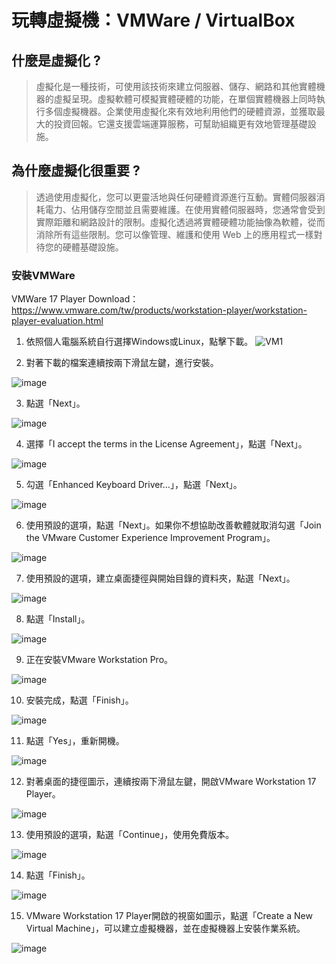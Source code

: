 # 玩轉虛擬機：VMWare / VirtualBox

## 什麼是虛擬化 ?
>虛擬化是一種技術，可使用該技術來建立伺服器、儲存、網路和其他實體機器的虛擬呈現。虛擬軟體可模擬實體硬體的功能，在單個實體機器上同時執行多個虛擬機器。企業使用虛擬化來有效地利用他們的硬體資源，並獲取最大的投資回報。它還支援雲端運算服務，可幫助組織更有效地管理基礎設施。

## 為什麼虛擬化很重要 ?
>透過使用虛擬化，您可以更靈活地與任何硬體資源進行互動。實體伺服器消耗電力、佔用儲存空間並且需要維護。在使用實體伺服器時，您通常會受到實際距離和網路設計的限制。虛擬化透過將實體硬體功能抽像為軟體，從而消除所有這些限制。您可以像管理、維護和使用 Web 上的應用程式一樣對待您的硬體基礎設施。



### 安裝VMWare
VMWare 17 Player Download：https://www.vmware.com/tw/products/workstation-player/workstation-player-evaluation.html

1. 依照個人電腦系統自行選擇Windows或Linux，點擊下載。
![VM1](https://user-images.githubusercontent.com/126373882/224531515-dc7274a5-cb8d-4209-b67f-20fbe2b58b0f.jpg)

2. 對著下載的檔案連續按兩下滑鼠左鍵，進行安裝。

![image](https://user-images.githubusercontent.com/126373882/224531857-90270ed6-26a4-476d-b757-b5abc2546776.png)

3. 點選「Next」。

![image](https://user-images.githubusercontent.com/126373882/224532757-425440cb-4813-4da7-83e0-e66af2c283e9.png)

4. 選擇「I accept the terms in the License Agreement」，點選「Next」。

![image](https://user-images.githubusercontent.com/126373882/224532771-7a3cb8f0-1d9b-41de-8f94-cda2d5c7a6cf.png)

5. 勾選「Enhanced Keyboard Driver...」，點選「Next」。

![image](https://user-images.githubusercontent.com/126373882/224532790-c82e63ac-f2e7-4f45-9191-851ad9f0a914.png)

6. 使用預設的選項，點選「Next」。如果你不想協助改善軟體就取消勾選「Join the VMware Customer Experience Improvement Program」。

![image](https://user-images.githubusercontent.com/126373882/224532799-4c1cd19d-0959-4117-ae06-bf40c13cfc73.png)

7. 使用預設的選項，建立桌面捷徑與開始目錄的資料夾，點選「Next」。

![image](https://user-images.githubusercontent.com/126373882/224532805-fee890d7-1d93-49a5-9a07-c084a1e351ee.png)

8. 點選「Install」。

![image](https://user-images.githubusercontent.com/126373882/224532813-aa992ac9-eae9-4106-a5cb-bb3af5bf623a.png)

9. 正在安裝VMware Workstation Pro。

![image](https://user-images.githubusercontent.com/126373882/224532821-b5f17c1f-5b10-4c21-8fe7-c0b5478596a3.png)

10. 安裝完成，點選「Finish」。

![image](https://user-images.githubusercontent.com/126373882/224532826-fd5e45c0-1b3c-456d-9170-afd7235e8fe0.png)

11. 點選「Yes」，重新開機。

![image](https://user-images.githubusercontent.com/126373882/224532860-1b3246f9-af2e-4d12-b543-cd6acd7eee2b.png)

12. 對著桌面的捷徑圖示，連續按兩下滑鼠左鍵，開啟VMware Workstation 17 Player。

![image](https://user-images.githubusercontent.com/126373882/224532887-135eac66-1fd8-425f-9dba-1c9a8e09e081.png)

13. 使用預設的選項，點選「Continue」，使用免費版本。

![image](https://user-images.githubusercontent.com/126373882/224532931-e9710959-86b7-4941-906e-e4f2c39ea24e.png)

14. 點選「Finish」。

![image](https://user-images.githubusercontent.com/126373882/224532997-5ce7a45c-f56d-41fb-bd7c-8103b9964444.png)

15. VMware Workstation 17 Player開啟的視窗如圖示，點選「Create a New Virtual Machine」，可以建立虛擬機器，並在虛擬機器上安裝作業系統。

![image](https://user-images.githubusercontent.com/126373882/224533057-97a145fc-c810-48bd-83d3-a16085cdf3e8.png)

